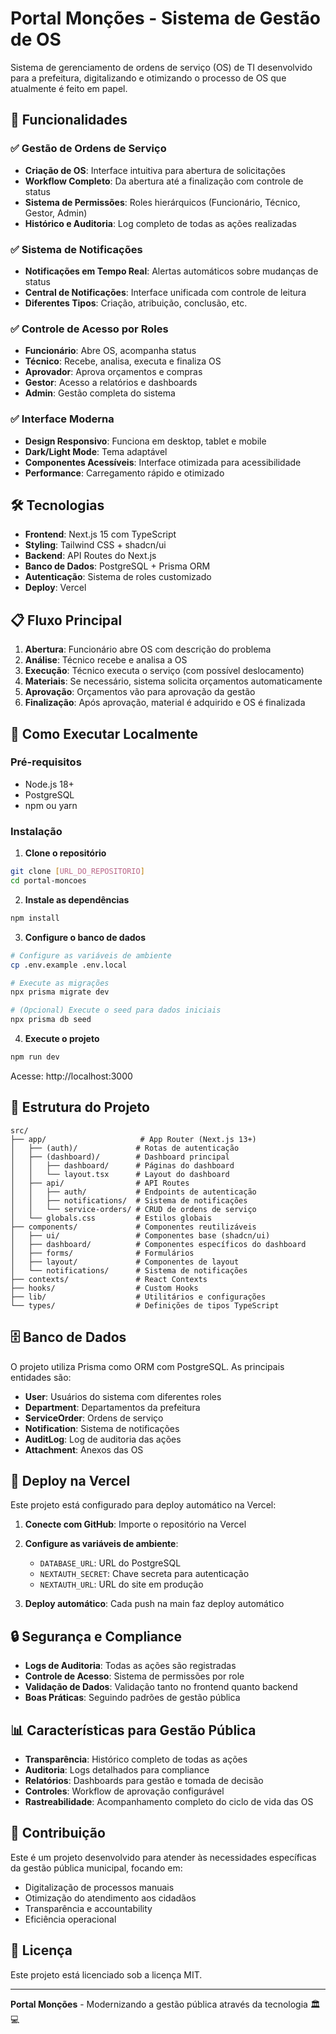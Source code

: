 # Portal Monções - Sistema de Gestão de OS

Sistema de gerenciamento de ordens de serviço (OS) de TI desenvolvido para a prefeitura, digitalizando e otimizando o processo de OS que atualmente é feito em papel.

## 🚀 Funcionalidades

### ✅ Gestão de Ordens de Serviço
- **Criação de OS**: Interface intuitiva para abertura de solicitações
- **Workflow Completo**: Da abertura até a finalização com controle de status
- **Sistema de Permissões**: Roles hierárquicos (Funcionário, Técnico, Gestor, Admin)
- **Histórico e Auditoria**: Log completo de todas as ações realizadas

### ✅ Sistema de Notificações
- **Notificações em Tempo Real**: Alertas automáticos sobre mudanças de status
- **Central de Notificações**: Interface unificada com controle de leitura
- **Diferentes Tipos**: Criação, atribuição, conclusão, etc.

### ✅ Controle de Acesso por Roles
- **Funcionário**: Abre OS, acompanha status
- **Técnico**: Recebe, analisa, executa e finaliza OS
- **Aprovador**: Aprova orçamentos e compras
- **Gestor**: Acesso a relatórios e dashboards
- **Admin**: Gestão completa do sistema

### ✅ Interface Moderna
- **Design Responsivo**: Funciona em desktop, tablet e mobile
- **Dark/Light Mode**: Tema adaptável
- **Componentes Acessíveis**: Interface otimizada para acessibilidade
- **Performance**: Carregamento rápido e otimizado

## 🛠️ Tecnologias

- **Frontend**: Next.js 15 com TypeScript
- **Styling**: Tailwind CSS + shadcn/ui
- **Backend**: API Routes do Next.js
- **Banco de Dados**: PostgreSQL + Prisma ORM
- **Autenticação**: Sistema de roles customizado
- **Deploy**: Vercel

## 📋 Fluxo Principal

1. **Abertura**: Funcionário abre OS com descrição do problema
2. **Análise**: Técnico recebe e analisa a OS
3. **Execução**: Técnico executa o serviço (com possível deslocamento)
4. **Materiais**: Se necessário, sistema solicita orçamentos automaticamente
5. **Aprovação**: Orçamentos vão para aprovação da gestão
6. **Finalização**: Após aprovação, material é adquirido e OS é finalizada

## 🚀 Como Executar Localmente

### Pré-requisitos
- Node.js 18+ 
- PostgreSQL
- npm ou yarn

### Instalação

1. **Clone o repositório**
```bash
git clone [URL_DO_REPOSITORIO]
cd portal-moncoes
```

2. **Instale as dependências**
```bash
npm install
```

3. **Configure o banco de dados**
```bash
# Configure as variáveis de ambiente
cp .env.example .env.local

# Execute as migrações
npx prisma migrate dev

# (Opcional) Execute o seed para dados iniciais
npx prisma db seed
```

4. **Execute o projeto**
```bash
npm run dev
```

Acesse: http://localhost:3000

## 📁 Estrutura do Projeto

```
src/
├── app/                     # App Router (Next.js 13+)
│   ├── (auth)/             # Rotas de autenticação
│   ├── (dashboard)/        # Dashboard principal
│   │   ├── dashboard/      # Páginas do dashboard
│   │   └── layout.tsx      # Layout do dashboard
│   ├── api/                # API Routes
│   │   ├── auth/           # Endpoints de autenticação
│   │   ├── notifications/  # Sistema de notificações
│   │   └── service-orders/ # CRUD de ordens de serviço
│   └── globals.css         # Estilos globais
├── components/             # Componentes reutilizáveis
│   ├── ui/                 # Componentes base (shadcn/ui)
│   ├── dashboard/          # Componentes específicos do dashboard
│   ├── forms/              # Formulários
│   ├── layout/             # Componentes de layout
│   └── notifications/      # Sistema de notificações
├── contexts/               # React Contexts
├── hooks/                  # Custom Hooks
├── lib/                    # Utilitários e configurações
└── types/                  # Definições de tipos TypeScript
```

## 🗄️ Banco de Dados

O projeto utiliza Prisma como ORM com PostgreSQL. As principais entidades são:

- **User**: Usuários do sistema com diferentes roles
- **Department**: Departamentos da prefeitura
- **ServiceOrder**: Ordens de serviço
- **Notification**: Sistema de notificações
- **AuditLog**: Log de auditoria das ações
- **Attachment**: Anexos das OS

## 🚀 Deploy na Vercel

Este projeto está configurado para deploy automático na Vercel:

1. **Conecte com GitHub**: Importe o repositório na Vercel
2. **Configure as variáveis de ambiente**:
   - `DATABASE_URL`: URL do PostgreSQL
   - `NEXTAUTH_SECRET`: Chave secreta para autenticação
   - `NEXTAUTH_URL`: URL do site em produção

3. **Deploy automático**: Cada push na main faz deploy automático

## 🔒 Segurança e Compliance

- **Logs de Auditoria**: Todas as ações são registradas
- **Controle de Acesso**: Sistema de permissões por role
- **Validação de Dados**: Validação tanto no frontend quanto backend
- **Boas Práticas**: Seguindo padrões de gestão pública

## 📊 Características para Gestão Pública

- **Transparência**: Histórico completo de todas as ações
- **Auditoria**: Logs detalhados para compliance
- **Relatórios**: Dashboards para gestão e tomada de decisão
- **Controles**: Workflow de aprovação configurável
- **Rastreabilidade**: Acompanhamento completo do ciclo de vida das OS

## 🤝 Contribuição

Este é um projeto desenvolvido para atender às necessidades específicas da gestão pública municipal, focando em:

- Digitalização de processos manuais
- Otimização do atendimento aos cidadãos
- Transparência e accountability
- Eficiência operacional

## 📝 Licença

Este projeto está licenciado sob a licença MIT.

---

**Portal Monções** - Modernizando a gestão pública através da tecnologia 🏛️💻
